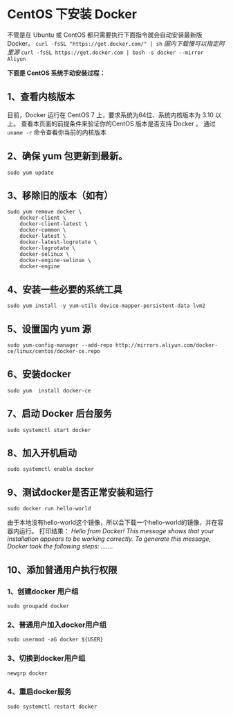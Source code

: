 # CentOS 下安装 Docker

不管是在 Ubuntu 或 CentOS 都只需要执行下面指令就会自动安装最新版 Docker。
`curl -fsSL "https://get.docker.com/" | sh`
*国内下载慢可以指定阿里源*
`curl -fsSL https://get.docker.com | bash -s docker --mirror Aliyun`

**下面是 CentOS 系统手动安装过程：**

## 1、查看内核版本

目前，Docker 运行在 CentOS 7 上，要求系统为64位、系统内核版本为 3.10 以上。
查看本页面的前提条件来验证你的CentOS 版本是否支持 Docker 。
通过 `uname -r` 命令查看你当前的内核版本

## 2、确保 yum 包更新到最新。

```
sudo yum update
```

## 3、移除旧的版本（如有）

```shell
sudo yum remove docker \
    docker-client \
    docker-client-latest \
    docker-common \
    docker-latest \
    docker-latest-logrotate \
    docker-logrotate \
    docker-selinux \
    docker-engine-selinux \
    docker-engine
```

## 4、安装一些必要的系统工具

```shell
sudo yum install -y yum-utils device-mapper-persistent-data lvm2
```

## 5、设置国内 yum 源

```shell
sudo yum-config-manager --add-repo http://mirrors.aliyun.com/docker-ce/linux/centos/docker-ce.repo
```

## 6、安装docker

```shell
sudo yum  install docker-ce
```

## 7、启动 Docker 后台服务

```shell
sudo systemctl start docker
```

## 8、加入开机启动

```shell
sudo systemctl enable docker
```

## 9、测试docker是否正常安装和运行

```shell
sudo docker run hello-world
```

由于本地没有hello-world这个镜像，所以会下载一个hello-world的镜像，并在容器内运行。
打印结果：
*Hello from Docker!
This message shows that your installation appears to be working correctly.
To generate this message, Docker took the following steps:
.......*

## 10、添加普通用户执行权限
### 1、创建docker 用户组

```
sudo groupadd docker
```

### 2、普通用户加入docker用户组

```
sudo usermod -aG docker ${USER}
```

### 3、切换到docker用户组

```
newgrp docker
```

### 4、重启docker服务

```
sudo systemctl restart docker
```
